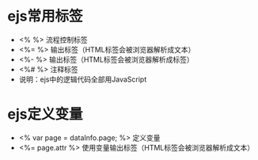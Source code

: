 # ejs常用标签
* <% %> 流程控制标签
* <%= %> 输出标签（HTML标签会被浏览器解析成文本）
* <%- %> 输出标签（HTML标签会被浏览器解析成标签）
* <%# %> 注释标签
* 说明：ejs中的逻辑代码全部用JavaScript

# ejs定义变量
* <% var page = dataInfo.page; %> 定义变量
* <%= page.attr %> 使用变量输出标签（HTML标签会被浏览器解析成文本）
